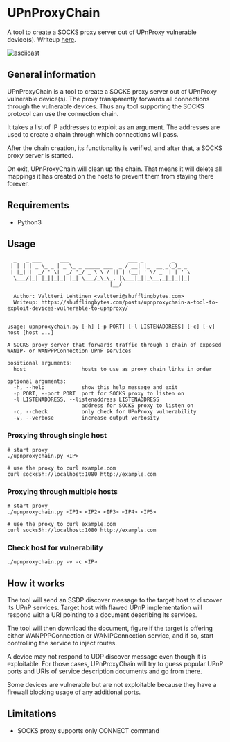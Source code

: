 # UPnProxyChain

A tool to create a SOCKS proxy server out of UPnProxy vulnerable device(s). Writeup [here](https://shufflingbytes.com/posts/upnproxychain-a-tool-to-exploit-devices-vulnerable-to-upnproxy/).

[![asciicast](https://asciinema.org/a/vPTh4dIcZRrnKyTbbFIGUnU5O.png)](https://asciinema.org/a/vPTh4dIcZRrnKyTbbFIGUnU5O)

## General information
UPnProxyChain is a tool to create a SOCKS proxy server out of UPnProxy vulnerable device(s). The proxy transparently forwards all connections through the vulnerable devices. Thus any tool supporting the SOCKS protocol can use the connection chain.

It takes a list of IP addresses to exploit as an argument. The addresses are used to create a chain through which connections will pass.

After the chain creation, its functionality is verified, and after that, a SOCKS proxy server is started.

On exit, UPnProxyChain will clean up the chain. That means it will delete all mappings it has created on the hosts to prevent them from staying there forever.

## Requirements
- Python3

## Usage

```
  _   _ ___      ___                   ___ _         _
 | | | | _ \_ _ | _ \_ _ _____ ___  _ / __| |_  __ _(_)_ _
 | |_| |  _/ ' \|  _/ '_/ _ \ \ / || | (__| ' \/ _` | | ' \
  \___/|_| |_||_|_| |_| \___/_\_\_, |\___|_||_\__,_|_|_||_|
                                 |__/

  Author: Valtteri Lehtinen <valtteri@shufflingbytes.com>
  Writeup: https://shufflingbytes.com/posts/upnproxychain-a-tool-to-exploit-devices-vulnerable-to-upnproxy/


usage: upnproxychain.py [-h] [-p PORT] [-l LISTENADDRESS] [-c] [-v] host [host ...]

A SOCKS proxy server that forwards traffic through a chain of exposed WANIP- or WANPPPConnection UPnP services

positional arguments:
  host                  hosts to use as proxy chain links in order

optional arguments:
  -h, --help            show this help message and exit
  -p PORT, --port PORT  port for SOCKS proxy to listen on
  -l LISTENADDRESS, --listenaddress LISTENADDRESS
                        address for SOCKS proxy to listen on
  -c, --check           only check for UPnProxy vulnerability
  -v, --verbose         increase output verbosity
```

### Proxying through single host
```
# start proxy
./upnproxychain.py <IP>

# use the proxy to curl example.com
curl socks5h://localhost:1080 http://example.com
```

### Proxying through multiple hosts
```
# start proxy
./upnproxychain.py <IP1> <IP2> <IP3> <IP4> <IP5>

# use the proxy to curl example.com
curl socks5h://localhost:1080 http://example.com
```

### Check host for vulnerability
```
./upnproxychain.py -v -c <IP>
```

## How it works
The tool will send an SSDP discover message to the target host to discover its UPnP services. Target host with flawed UPnP implementation will respond with a URI pointing to a document describing its services.

The tool will then download the document, figure if the target is offering either WANPPPConnection or WANIPConnection service, and if so, start controlling the service to inject routes.

A device may not respond to UDP discover message even though it is exploitable. For those cases, UPnProxyChain will try to guess popular UPnP ports and URIs of service description documents and go from there.

Some devices are vulnerable but are not exploitable because they have a firewall blocking usage of any additional ports.

## Limitations
- SOCKS proxy supports only CONNECT command

